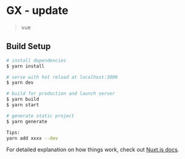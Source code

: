 # GX - update

> vue

## Build Setup

``` bash
# install dependencies
$ yarn install

# serve with hot reload at localhost:3000
$ yarn dev

# build for production and launch server
$ yarn build
$ yarn start

# generate static project
$ yarn generate

Tips:
yarn add xxxx --dev
```

For detailed explanation on how things work, check out [Nuxt.js docs](https://nuxtjs.org).
